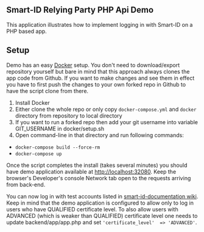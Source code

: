 Smart-ID Relying Party PHP Api Demo
------------------

This application illustrates how to implement logging in with Smart-ID on a PHP based app.

Setup
------------
Demo has an easy [Docker](https://www.docker.com/what-docker) setup.
You don't need to download/export repository yourself but bare in mind that this approach always clones the app code from Github.
If you want to make changes and see them in effect you have to first push the changes to your own forked repo in Github to have the script clone from there.

1. Install Docker
2. Either clone the whole repo or only copy `docker-compose.yml` and `docker` directory from repository to local directory
3. If you want to run a forked repo then add your git username into variable GIT_USERNAME in docker/setup.sh
3. Open command-line in that directory and run following commands:
  * `docker-compose build --force-rm`
  * `docker-compose up`

Once the script completes the install (takes several minutes) you should have demo application available at [http://localhost:32080](http://localhost:32080).
Keep the browser's Developer's console Network tab open to the requests arriving from back-end.

You can now log in with test accounts listed in 
[smart-id-documentation wiki](https://github.com/SK-EID/smart-id-documentation/wiki/Environment-technical-parameters#accounts).
Keep in mind that the demo application is configured to allow only to log in users who have QUALIFIED certificate level.
To also allow users with ADVANCED (which is weaker than QUALIFIED) certificate level one needs to update backend/app/app.php and set  `'certificate_level'  => 'ADVANCED'`.


